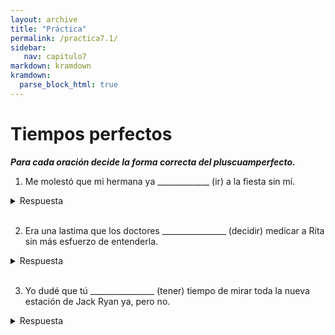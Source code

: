 ```yaml
---
layout: archive
title: "Práctica"
permalink: /practica7.1/
sidebar:
   nav: capitulo7
markdown: kramdown
kramdown:
  parse_block_html: true
---
```


# Tiempos perfectos  

_**Para cada oración decide la forma correcta del pluscuamperfecto.**_

1. Me molestó que mi hermana ya _____________ (ir) a la fiesta sin mí.  
<details><summary markdown="span">Respuesta</summary>
  hubiera ido
</details>
<br/>

2. Era una lastima que los doctores ________________ (decidir) medicar a Rita sin más esfuerzo de entenderla.
<details><summary markdown="span">Respuesta</summary>
  hubieran decidido
</details>
<br/>

3. Yo dudé que tú ________________ (tener) tiempo de mirar toda la nueva estación de Jack Ryan ya, pero no.
<details><summary markdown="span">Respuesta</summary>
  hubieras tenido
</details>
<br/>
